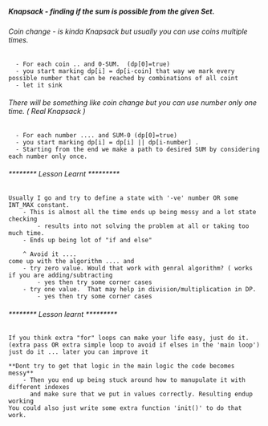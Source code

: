 
##### Knapsack - finding if the sum is possible from the given Set. 

###### Coin change - is kinda Knapsack but usually you can use coins multiple times. 
      - For each coin .. and 0-SUM.  (dp[0]=true)
      - you start marking dp[i] = dp[i-coin] that way we mark every possible number that can be reached by combinations of all coint
      - let it sink      

###### There will be something like coin change but you can use number only one time. ( Real Knapsack )
      - For each number .... and SUM-0 (dp[0]=true)
      - you start marking dp[i] = dp[i] || dp[i-number] .
      - Starting from the end we make a path to desired SUM by considering each number only once.


######	******** Lesson Learnt *********
	Usually I go and try to define a state with '-ve' number OR some INT_MAX constant. 
		- This is almost all the time ends up being messy and a lot state checking
			- results into not solving the problem at all or taking too much time. 
		- Ends up being lot of "if and else"
		
		^ Avoid it .... 
	come up with the algorithm .... and 
		- try zero value. Would that work with genral algorithm? ( works if you are adding/subtracting 
			- yes then try some corner cases
		- try one value.  That may help in division/multiplication in DP.
			- yes then try some corner cases
			
######	******** Lesson learnt ********* 
	If you think extra "for" loops can make your life easy, just do it. (extra pass OR extra simple loop to avoid if elses in the 'main loop')
	just do it ... later you can improve it 
	
	**Dont try to get that logic in the main logic the code becomes messy**
		- Then you end up being stuck around how to manupulate it with different indexes
		  and make sure that we put in values correctly. Resulting endup working 
	You could also just write some extra function 'init()' to do that work. 
